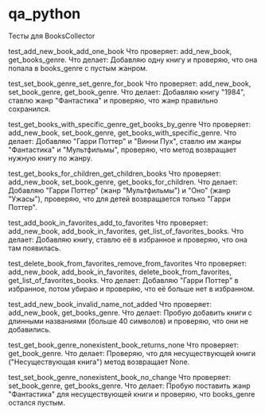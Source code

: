 # qa_python
Тесты для BooksCollector


test_add_new_book_add_one_book
Что проверяет: add_new_book, get_books_genre.
Что делает: Добавляю одну книгу и проверяю, что она попала в books_genre с пустым жанром.

test_set_book_genre_set_genre_for_book
Что проверяет: add_new_book, set_book_genre, get_book_genre.
Что делает: Добавляю книгу "1984", ставлю жанр "Фантастика" и проверяю, что жанр правильно сохранился.

test_get_books_with_specific_genre_get_books_by_genre
Что проверяет: add_new_book, set_book_genre, get_books_with_specific_genre.
Что делает: Добавляю "Гарри Поттер" и "Винни Пух", ставлю им жанры "Фантастика" и "Мультфильмы", проверяю, что метод возвращает нужную книгу по жанру.

test_get_books_for_children_get_children_books
Что проверяет: add_new_book, set_book_genre, get_books_for_children.
Что делает: Добавляю "Гарри Поттер" (жанр "Мультфильмы") и "Оно" (жанр "Ужасы"), проверяю, что для детей возвращается только "Гарри Поттер".

test_add_book_in_favorites_add_to_favorites
Что проверяет: add_new_book, add_book_in_favorites, get_list_of_favorites_books.
Что делает: Добавляю книгу, ставлю её в избранное и проверяю, что она там появилась.

test_delete_book_from_favorites_remove_from_favorites
Что проверяет: add_new_book, add_book_in_favorites, delete_book_from_favorites, get_list_of_favorites_books.
Что делает: Добавляю "Гарри Поттер" в избранное, потом убираю и проверяю, что её больше нет в избранном.

test_add_new_book_invalid_name_not_added
Что проверяет: add_new_book, get_books_genre.
Что делает: Пробую добавить книги с длинными названиями (больше 40 символов) и проверяю, что они не добавились.

test_get_book_genre_nonexistent_book_returns_none
Что проверяет: get_book_genre.
Что делает: Проверяю, что для несуществующей книги ("Несуществующая книга") метод возвращает None.

test_set_book_genre_nonexistent_book_no_change
Что проверяет: set_book_genre, get_books_genre.
Что делает: Пробую поставить жанр "Фантастика" для несуществующей книги и проверяю, что books_genre остался пустым.

